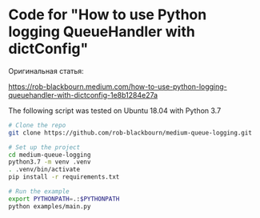 # Code for "How to use Python logging QueueHandler with dictConfig"

Оригинальная статья:

https://rob-blackbourn.medium.com/how-to-use-python-logging-queuehandler-with-dictconfig-1e8b1284e27a

The following script was tested on Ubuntu 18.04 with Python 3.7

```bash
# Clone the repo
git clone https://github.com/rob-blackbourn/medium-queue-logging.git

# Set up the project
cd medium-queue-logging
python3.7 -m venv .venv
. .venv/bin/activate
pip install -r requirements.txt

# Run the example
export PYTHONPATH=.:$PYTHONPATH
python examples/main.py
```
